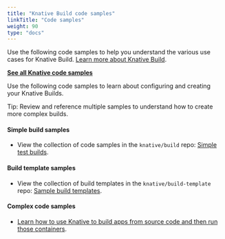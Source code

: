 ```yaml
---
title: "Knative Build code samples"
linkTitle: "Code samples"
weight: 90
type: "docs"
---
```


Use the following code samples to help you understand the various use cases for
Knative Build. [Learn more about Knative Build](../index.html).

[**See all Knative code samples**](../samples/)

Use the following code samples to learn about configuring and creating your
Knative Builds.

Tip: Review and reference multiple samples to understand how to create more complex
builds.

#### Simple build samples

- View the collection of code samples in the `knative/build` repo:
  [Simple test builds](https://github.com/knative/build/tree/master/test).

#### Build template samples

- View the collection of build templates in the `knative/build-template` repo:
  [Sample build templates](https://github.com/knative/build-templates).

#### Complex code samples

- [Learn how to use Knative to build apps from source code and then run those containers](../serving/samples/source-to-url-go).
